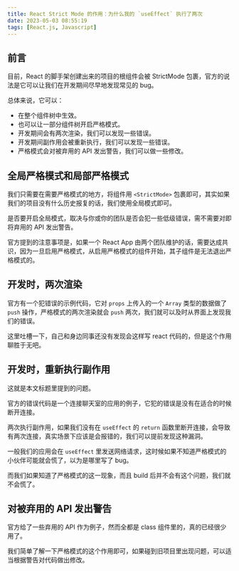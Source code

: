 ```yaml
---
title: React Strict Mode 的作用：为什么我的 `useEffect` 执行了两次
date: 2023-05-03 08:55:19
tags: [React.js, Javascript]
---
```


## 前言

目前，React 的脚手架创建出来的项目的根组件会被 StrictMode 包裹，官方的说法是它可以让我们在开发期间尽早地发现常见的 bug。

总体来说，它可以：

- 在整个组件树中生效。
- 也可以让一部分组件树开启严格模式。
- 开发期间会有两次渲染，我们可以发现一些错误。
- 开发期间副作用会被重新执行，我们可以发现一些错误。
- 严格模式会对被弃用的 API 发出警告，我们可以做一些修改。


## 全局严格模式和局部严格模式

我们只需要在需要严格模式的地方，将组件用 `<StrictMode>` 包裹即可，其实如果我们的项目没有什么历史报复的话，我们使用全局模式即可。

是否要开启全局模式，取决与你或你的团队是否会犯一些低级错误，需不需要对即将弃用的 API 发出警告。

官方提到的注意事项是，如果一个 React App 由两个团队维护的话，需要达成共识，因为一旦启用严格模式，从启用严格模式的组件开始，其子组件是无法退出严格模式的。


## 开发时，两次渲染

官方有一个犯错误的示例代码，它对 `props` 上传入的一个 `Array` 类型的数据做了 `push` 操作，严格模式的两次渲染就会 `push` 两次，我们就可以及时从界面上发现我们的错误。

这里吐槽一下，自己和身边同事还没有发现会这样写 react 代码的，但是这个作用聊胜于无吧。


## 开发时，重新执行副作用

这就是本文标题里提到的问题。

官方的错误代码是一个连接聊天室的应用的例子，它犯的错误是没有在适合的时候断开连接。

两次执行副作用，如果我们没有在 `useEffect` 的 `return` 函数里断开连接，会导致有两次连接，真实场景下应该是会报错的，我们可以提前发现这种漏洞。

一般我们的应用会在 `useEffect` 里发送网络请求，这时候如果不知道严格模式的小伙伴可能就会慌了，以为是哪里写了 bug。

而我们如果知道了严格模式的这一现象，而且 build 后并不会有这个问题，我们就不会慌了。


## 对被弃用的 API 发出警告

官方给了一些弃用的 API 作为例子，然而全都是 class 组件里的，真的已经很少用了。

我们简单了解一下严格模式的这个作用即可，如果碰到旧项目里出现问题，可以适当根据警告对代码做出修改。

